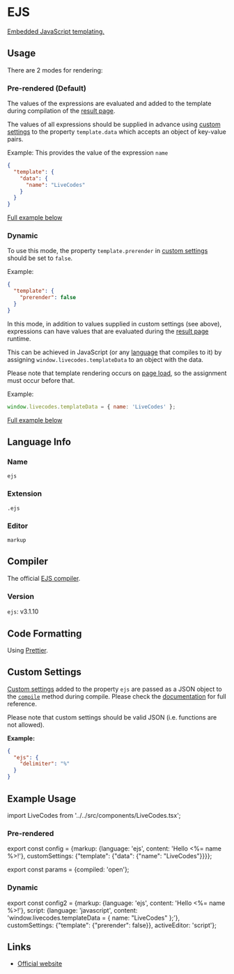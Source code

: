 # EJS

[Embedded JavaScript templating.](https://ejs.co/)

## Usage

There are 2 modes for rendering:

### Pre-rendered (Default)

The values of the expressions are evaluated and added to the template during compilation of the [result page](../features/result.md).

The values of all expressions should be supplied in advance using [custom settings](../advanced/custom-settings.md) to the property `template.data` which accepts an object of key-value pairs.

Example: This provides the value of the expression `name`

```json title="Custom Settings"
{
  "template": {
    "data": {
      "name": "LiveCodes"
    }
  }
}
```

[Full example below](#pre-rendered)

### Dynamic

To use this mode, the property `template.prerender` in [custom settings](../advanced/custom-settings.md) should be set to `false`.

Example:

```json title="Custom Settings"
{
  "template": {
    "prerender": false
  }
}
```

In this mode, in addition to values supplied in custom settings (see above), expressions can have values that are evaluated during the [result page](../features/result.md) runtime.

This can be achieved in JavaScript (or any [language](../languages/index.md) that compiles to it) by assigning `window.livecodes.templateData` to an object with the data.

Please note that template rendering occurs on [page load](https://developer.mozilla.org/en-US/docs/Web/API/Window/load_event), so the assignment must occur before that.

Example:

```js title="Script Editor (JS)"
window.livecodes.templateData = { name: 'LiveCodes' };
```

[Full example below](#dynamic-1)

## Language Info

### Name

`ejs`

### Extension

`.ejs`

### Editor

`markup`

## Compiler

The official [EJS compiler](https://www.npmjs.com/package/ejs).

### Version

`ejs`: v3.1.10

## Code Formatting

Using [Prettier](https://prettier.io/).

## Custom Settings

[Custom settings](../advanced/custom-settings.md) added to the property `ejs` are passed as a JSON object to the [`compile`](https://ejs.co/#docs) method during compile. Please check the [documentation](https://ejs.co/#docs) for full reference.

Please note that custom settings should be valid JSON (i.e. functions are not allowed).

**Example:**

```json title="Custom Settings"
{
  "ejs": {
    "delimiter": "%"
  }
}
```

## Example Usage

import LiveCodes from '../../src/components/LiveCodes.tsx';

### Pre-rendered

export const config = {markup: {language: 'ejs', content: 'Hello <%= name %>!'}, customSettings: {"template": {"data": {"name": "LiveCodes"}}}};

export const params = {compiled: 'open'};

<LiveCodes config={config} params={params}></LiveCodes>

### Dynamic

export const config2 = {markup: {language: 'ejs', content: 'Hello <%= name %>!'}, script: {language: 'javascript', content: 'window.livecodes.templateData = { name: "LiveCodes" };'}, customSettings: {"template": {"prerender": false}}, activeEditor: 'script'};

<LiveCodes config={config2}></LiveCodes>

## Links

- [Official website](https://ejs.co/)
